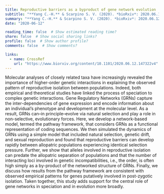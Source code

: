 ```yaml
---
title: Reproductive barriers as a byproduct of gene network evolution
subtitle: "**Yang C.-H.** & Scarpino S. V. (2020). *bioRxiv*: 2020.06.12.147322"
summary: "**Yang C.-H.** & Scarpino S. V. (2020). *bioRxiv*: 2020.06.12.147322"
date: "2020-06-12"

reading_time: false  # Show estimated reading time?
share: false  # Show social sharing links?
profile: false  # Show author profile?
comments: false  # Show comments?

links:
  - name: CrossRef
    url: "https://www.biorxiv.org/content/10.1101/2020.06.12.147322v4"
---
```


Molecular analyses of closely related taxa have increasingly revealed the importance of higher-order genetic interactions in explaining the observed pattern of reproductive isolation between populations. Indeed, both empirical and theoretical studies have linked the process of speciation to complex genetic interactions. Gene Regulatory Networks (GRNs) capture the inter-dependencies of gene expression and encode information about an individual’s phenotype and development at the molecular level. As a result, GRNs can–in principle–evolve via natural selection and play a role in non-selective, evolutionary forces. Here, we develop a network-based model, termed the pathway framework, that considers GRNs as a functional representation of coding sequences. We then simulated the dynamics of GRNs using a simple model that included natural selection, genetic drift, and sexual reproduction and found that reproductive barriers can develop rapidly between allopatric populations experiencing identical selection pressure. Further, we show that alleles involved in reproductive isolation can predate the allopatric separation of populations and that the number of interacting loci involved in genetic incompatibilities, i.e., the order, is often high simply as a by-product of the networked structure of GRNs. Finally, we discuss how results from the pathway framework are consistent with observed empirical patterns for genes putatively involved in post-zygotic isolation. Taken together, this study adds support for the central role of gene networks in speciation and in evolution more broadly.
